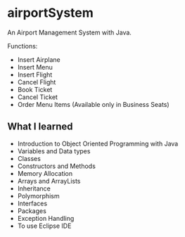 # airportSystem
An Airport Management System with Java.

Functions: 
 - Insert Airplane
 - Insert Menu 
 - Insert Flight
 - Cancel Flight
 - Book Ticket
 - Cancel Ticket 
 - Order Menu Items (Available only in Business Seats)
 
 ## What I learned
 
 - Introduction to Object Oriented Programming with Java
 - Variables and Data types  
 - Classes 
 - Constructors and Methods 
 - Memory Allocation
 - Arrays and ArrayLists
 - Inheritance
 - Polymorphism
 - Interfaces
 - Packages 
 - Exception Handling 
 - To use Eclipse IDE
